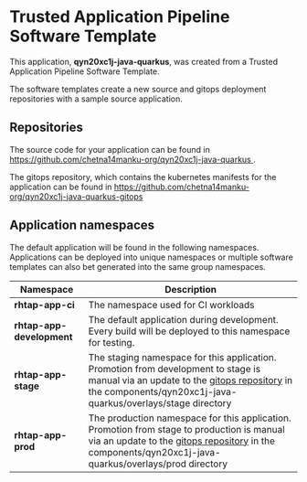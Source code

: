 # Trusted Application Pipeline Software Template

This application, **qyn20xc1j-java-quarkus**, was created from a Trusted Application Pipeline Software Template.

The software templates create a new source and gitops deployment repositories with a sample source application. 

## Repositories

The source code for your application can be found in [https://github.com/chetna14manku-org/qyn20xc1j-java-quarkus ](https://github.com/chetna14manku-org/qyn20xc1j-java-quarkus ).
 
The gitops repository, which contains the kubernetes manifests for the application can be found in 
[https://github.com/chetna14manku-org/qyn20xc1j-java-quarkus-gitops ](https://github.com/chetna14manku-org/qyn20xc1j-java-quarkus-gitops ) 

## Application namespaces 

The default application will be found in the following namespaces. Applications can be deployed into unique namespaces or multiple software templates can also bet generated into the same group namespaces.  

|  Namespace   |  Description   |  
| -------- | -------- |
| **rhtap-app-ci** | The namespace used for CI workloads |
| **rhtap-app-development** | The default application during development. Every build will be deployed to this namespace for testing. |
| **rhtap-app-stage** | The staging namespace for this application. Promotion from development to stage is manual via an update to the [gitops repository](https://github.com/chetna14manku-org/qyn20xc1j-java-quarkus-gitops ) in the components/qyn20xc1j-java-quarkus/overlays/stage directory |
| **rhtap-app-prod** | The production namespace for this application. Promotion from stage to production is manual via an update to the [gitops repository](https://github.com/chetna14manku-org/qyn20xc1j-java-quarkus-gitops ) in the components/qyn20xc1j-java-quarkus/overlays/prod directory |